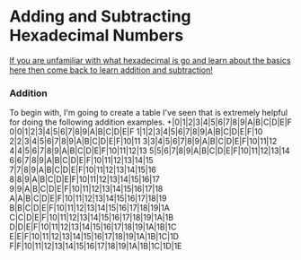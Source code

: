 # Adding and Subtracting Hexadecimal Numbers

[If you are unfamiliar with what hexadecimal is go and learn about the basics here then come back to learn addition and subtraction!](https://en.wikipedia.org/wiki/Hexadecimal)

### Addition

To begin with, I'm going to create a table I've seen that is extremely helpful for doing the following addition examples. 
+|0|1|2|3|4|5|6|7|8|9|A|B|C|D|E|F
0|0|1|2|3|4|5|6|7|8|9|A|B|C|D|E|F
1|1|2|3|4|5|6|7|8|9|A|B|C|D|E|F|10
2|2|3|4|5|6|7|8|9|A|B|C|D|E|F|10|11
3|3|4|5|6|7|8|9|A|B|C|D|E|F|10|11|12
4|4|5|6|7|8|9|A|B|C|D|E|F|10|11|12|13
5|5|6|7|8|9|A|B|C|D|E|F|10|11|12|13|14
6|6|7|8|9|A|B|C|D|E|F|10|11|12|13|14|15
7|7|8|9|A|B|C|D|E|F|10|11|12|13|14|15|16
8|8|9|A|B|C|D|E|F|10|11|12|13|14|15|16|17
9|9|A|B|C|D|E|F|10|11|12|13|14|15|16|17|18
A|A|B|C|D|E|F|10|11|12|13|14|15|16|17|18|19
B|B|C|D|E|F|10|11|12|13|14|15|16|17|18|19|1A
C|C|D|E|F|10|11|12|13|14|15|16|17|18|19|1A|1B
D|D|E|F|10|11|12|13|14|15|16|17|18|19|1A|1B|1C
E|E|F|10|11|12|13|14|15|16|17|18|19|1A|1B|1C|1D
F|F|10|11|12|13|14|15|16|17|18|19|1A|1B|1C|1D|1E
